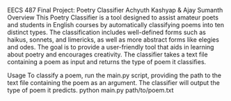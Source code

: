 EECS 487 Final Project: Poetry Classifier
Achyuth Kashyap & Ajay Sumanth
Overview
This Poetry Classifier is a tool designed to assist amateur poets and students in English courses by automatically classifying poems into ten distinct types. The classification includes well-defined forms such as haikus, sonnets, and limericks, as well as more abstract forms like elegies and odes. The goal is to provide a user-friendly tool that aids in learning about poetry and encourages creativity. The classifier takes a text file containing a poem as input and returns the type of poem it classifies.

Usage
To classify a poem, run the main.py script, providing the path to the text file containing the poem as an argument. The classifier will output the type of poem it predicts.
python main.py path/to/poem.txt